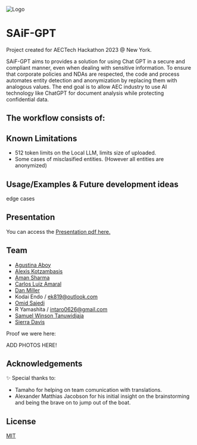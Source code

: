 
![Logo](https://dev-to-uploads.s3.amazonaws.com/uploads/articles/th5xamgrr6se0x5ro4g6.png)


# SAiF-GPT

Project created for AECTech Hackathon 2023 @ New York.

SAiF-GPT aims to provides a solution for using Chat GPT in a secure and compliant manner, even when dealing with sensitive information. 
To ensure that corporate policies and NDAs are respected, the code and process automates entity detection and anonymization by replacing them with analogous values.
The end goal is to allow AEC industry to use AI technology like ChatGPT for document analysis while protecting confidential data.


The workflow consists of:
-

## Known Limitations
- 512 token limits on the Local LLM, limits size of uploaded.
- Some cases of misclasified entities. (However all entities are anonymized)


## Usage/Examples & Future development ideas
edge cases


## Presentation

You can access the [Presentation pdf here.](https://github.com/agusaboy)

## Team

- [Agustina Aboy](https://github.com/agusaboy)
- [Alexis Kotzambasis](https://github.com/lexiko80-LPA) 
- [Aman Sharma](https://github.com/aspeculat0r)
- [Carlos Luiz Amaral](https://www.github.com/closa1211)
- [Dan Miller](https://www.github.com/djmillerDeg)
- Kodai Endo / ek819@outlook.com
- [Omid Sajedi](https://github.com/ssajedi)
- R Yamashita / intaro0626@gmail.com
- [Samuel Winson Tanuwidjaja](https://www.github.com/samuelwt)
- [Sierra Davis](https://www.github.com/sierra-md)

Proof we were here: 

ADD PHOTOS HERE! 

## Acknowledgements

✨ Special thanks to: 
- Tamaho for helping on team comunication with translations.
- Alexander Matthias Jacobson for his initial insight on the brainstorming and being the brave on to jump out of the boat.

## License

[MIT](https://github.com/ssajedi/AInonymous/blob/main/LICENSE)


